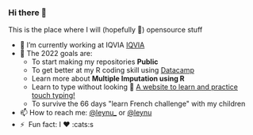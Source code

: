 ### Hi there 👋

This is the place where I will (hopefully :rofl:) opensource stuff 

- 🔭 I’m currently working at IQVIA [IQVIA](https://www.iqvia.com/)
- 🌱 The 2022 goals are:
  - To start making my repositories **Public**
  - To get better at my R coding skill using [Datacamp](https://www.datacamp.com/) 
  - Learn more about **Multiple Imputation using R**
  - Learn to type without looking 🙈 [A website to learn and practice touch typing!](https://www.keybr.com/) 
  - To survive the 66 days "learn French challenge" with my children 
- 📫 How to reach me: [@leynu_](https://twitter.com/leynu_) or [@leynu](https://www.linkedin.com/in/leynu/)
- ⚡ &nbsp;Fun fact: I :heart: :cats:s


<!--
**leynu/leynu** is a ✨ _special_ ✨ repository because its `README.md` (this file) appears on your GitHub profile.

Here are some ideas to get you started:

- 🔭 I’m currently working on ...
- 🌱 I’m currently learning ...
- 👯 I’m looking to collaborate on ...
- 🤔 I’m looking for help with ...
- 💬 Ask me about ..
- 📫 How to reach me: ...
- 😄 Pronouns: ...
- ⚡ Fun fact: ...
-->
